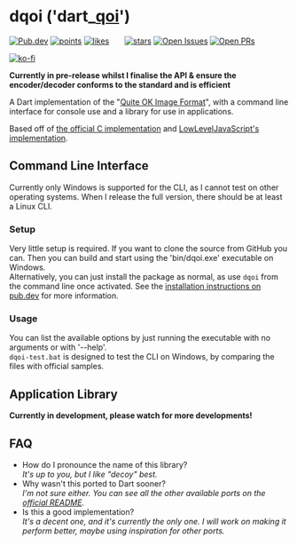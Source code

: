 # dqoi ('dart_[qoi](https://github.com/phoboslab/qoi)')

[![Pub.dev](https://img.shields.io/pub/v/dqoi.svg?label=Latest+Version)](https://pub.dev/packages/dqoi) [![points](https://badges.bar/dqoi/pub%20points)](https://pub.dev/packages/dqoi/score) [![likes](https://badges.bar/dqoi/likes)](https://pub.dev/packages/dqoi/score)&nbsp;&nbsp;&nbsp;&nbsp;&nbsp;&nbsp;
[![stars](https://badgen.net/github/stars/JaffaKetchup/dqoi?label=stars&color=green&icon=github)](https://github.com/JaffaKetchup/dqoi/stargazers) [![Open Issues](https://badgen.net/github/open-issues/JaffaKetchup/dqoi?label=Open+Issues&color=green)](https://GitHub.com/JaffaKetchup/dqoi/issues) [![Open PRs](https://badgen.net/github/open-prs/JaffaKetchup/dqoi?label=Open+PRs&color=green)](https://GitHub.com/JaffaKetchup/dqoi/pulls)

[![ko-fi](https://ko-fi.com/img/githubbutton_sm.svg)](https://ko-fi.com/N4N151INN)

**Currently in pre-release whilst I finalise the API & ensure the encoder/decoder conforms to the standard and is efficient**

A Dart implementation of the "[Quite OK Image Format](https://qoiformat.org/)", with a command line interface for console use and a library for use in applications.

Based off of [the official C implementation](https://github.com/phoboslab/qoi/blob/master/qoi.h) and [LowLevelJavaScript's implementation](https://github.com/LowLevelJavaScript/QOI).

## Command Line Interface

Currently only Windows is supported for the CLI, as I cannot test on other operating systems. When I release the full version, there should be at least a Linux CLI.

### Setup

Very little setup is required. If you want to clone the source from GitHub you can. Then you can build and start using the 'bin/dqoi.exe' executable on Windows.  
Alternatively, you can just install the package as normal, as use `dqoi` from the command line once activated. See the [installation instructions on pub.dev](https://pub.dev/packages/dqoi/install) for more information.

### Usage

You can list the available options by just running the executable with no arguments or with '--help'.  
`dqoi-test.bat` is designed to test the CLI on Windows, by comparing the files with official samples.

## Application Library

**Currently in development, please watch for more developments!**

## FAQ

- How do I pronounce the name of this library?  
  _It's up to you, but I like "decoy" best._
- Why wasn't this ported to Dart sooner?  
  _I'm not sure either. You can see all the other available ports on the [official README](https://github.com/phoboslab/qoi#implementations--bindings-of-qoi)._
- Is this a good implementation?  
  _It's a decent one, and it's currently the only one. I will work on making it perform better, maybe using inspiration for other ports._
